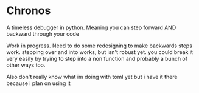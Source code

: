 # Chronos

A timeless debugger in python. Meaning you can step forward AND backward through your code

Work in progress. Need to do some redesigning to make backwards steps work. stepping over and into works, but isn't robust yet. you could break it very easily by trying to step into a non function and probably a bunch of other ways too.

Also don't really know what im doing with toml yet but i have it there because i plan on using it
